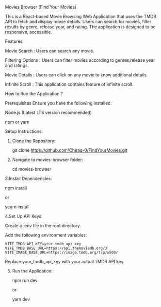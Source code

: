 Movies Browser (Find Your Movies)

This is a React-based Movie Browsing Web Application that uses the TMDB API to fetch and display movie details. Users can search for movies, filter results by genre, release year, and rating. The application is designed to be responsive, accessible.

Features:

Movie Search : Users can search any movie.

Filtering Options : Users can filter movies according to genres,release year and ratings.

Movie Details : Users can click on any movie to know additional details.

Infinite Scroll : This application contains feature of infinite scroll.

How to Run the Application ?

Prerequisites
  Ensure you have the following installed:
  
  Node.js (Latest LTS version recommended)
  
  npm or yarn

Setup Instructions:

1. Clone the Repository:
   
   git clone https://github.com/Chirag-0/FindYourMovies.git
   
3. Navigate to movies-browser folder:
        
   cd movies-browser
   
3.Install Dependencies:

   npm install
   
   or
   
   yearn install
   
4.Set Up API Keys:

  Create a .env file in the root directory.
  
  Add the following environment variables:
  
    VITE_TMDB_API_KEY=your_tmdb_api_key
    VITE_TMDB_BASE_URL=https://api.themoviedb.org/3
    VITE_IMAGE_BASE_URL=https://image.tmdb.org/t/p/w500/
   
  Replace your_tmdb_api_key with your actual TMDB API key. 

5. Run the Application:
   
   npm run dev
   
   or
   
   yarn dev   

